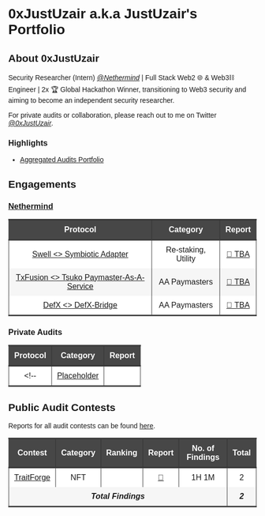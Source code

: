 # 0xJustUzair a.k.a JustUzair's Portfolio

## About 0xJustUzair

Security Researcher (Intern) [*@Nethermind*](https://github.com/NethermindEth/) | Full Stack Web2 🌐 & Web3⛓️ Engineer | 2x 🏆 Global Hackathon Winner, transitioning to Web3 security and aiming to become an independent security researcher.

For private audits or collaboration, please reach out to me on Twitter [*@0xJustUzair*](https://twitter.com/0xJustUzair).

### Highlights

- [Aggregated Audits Portfolio](https://audits.sherlock.xyz/watson/JustUzair)

## Engagements

### [Nethermind](https://github.com/NethermindEth/)

| Protocol | Category | Report |
| - | - | :-: |
| [Swell <> Symbiotic Adapter](#) | Re-staking, Utility | [📄 TBA](#) |
| [TxFusion <> Tsuko Paymaster-As-A-Service](#) | AA Paymasters | [📄 TBA](#) |
| [DefX <> DefX-Bridge](#) | AA Paymasters | [📄 TBA](#) |


### Private Audits

| Protocol | Category | Report |
| - | - | :-: |
<!-- | [Placeholder](<protocol-url-link>) | <Category> | [📄](/engagements/nethermind/<FILENAME>) | -->

## Public Audit Contests

Reports for all audit contests can be found [here](/contests/).

<!-- | Contest | Category | Ranking | Report | No. of Findings | Total |
| - | - | :-: | :-: | - | - |
| [TraitForge](https://code4rena.com/audits/2024-07-traitforge) | NFT |  | [📄](/contests/c4/2024-07-traitforge.md) | `1H 1M` | 2 |
|Total Findings||||| 2 | -->

<style>
    body {
        font-family: 'Poppins', sans-serif;
    }
    table {
        border-collapse: collapse;
        width: 100%;
    }
    th, td {
        border-left: 2px solid rgba(51, 51, 51, 0.5);
        border-right: 2px solid rgba(51, 51, 51, 0.5);
        padding: 10px;
        text-align: center;
    }
    th {
        border-top: 3px solid rgba(51, 51, 51, 0.9);
        border-bottom: 3px solid rgba(51, 51, 51, 0.9);
        background-color: rgba(51, 51, 51, 0.9);
        color: white;
    }
    tr:nth-child(even) {
        background-color: rgba(240, 240, 240, 0.5); /* Light gray */
    }
    tr:nth-child(odd) {
        background-color: rgba(255, 255, 255, 1); /* White */
    }
    tr:last-child td {
        border-bottom: 3px solid rgba(51, 51, 51, 0.9);
    }
    tr:last-child td:first-child,
    tr:last-child td:last-child {
        border-left: 2px solid rgba(51, 51, 51, 0.5);
        border-right: 2px solid rgba(51, 51, 51, 0.5);
    }
</style>


<table>
    <thead>
        <tr>
            <th>Contest</th>
            <th>Category</th>
            <th>Ranking</th>
            <th>Report</th>
            <th>No. of Findings</th>
            <th>Total</th>
        </tr>
    </thead>
    <tbody>
        <tr>
            <td><a href="https://code4rena.com/audits/2024-07-traitforge">TraitForge</a></td>
            <td>NFT</td>
            <td></td>
            <td><a href="/contests/c4/2024-07-traitforge.md">📄</a></td>
            <td>1H 1M</td>
            <td>2</td>
        </tr>
        <tr>
            <td colspan="5" style="font-weight:bold;font-style:italic">Total Findings</td>
            <td style="font-weight:bold;font-style:italic">2</td>
        </tr>
    </tbody>
</table>

<!-- | [CONTEST NAME](<CONTEST-LINK>) | <CATEGORY> | RANKING 🥇🥈🥉🎖️ | [📄](/contests/pdf/<FILENAME>) | #NO | -->
